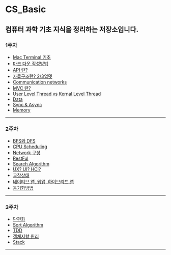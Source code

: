 # CS_Basic
컴퓨터 과학 기초 지식을 정리하는 저장소입니다.
---

### 1주차

* [Mac Terminal 기초](https://github.com/Deviloper-korea/CS_Basic/wiki/Mac-Terminal-기본-명령어)
* [마크 다운 작성방법](https://github.com/Deviloper-korea/CS_Basic/wiki/%5BMarkDown-작성법%5D)
* [API 란?](https://github.com/Deviloper-korea/CS_Basic/wiki/API-란%3F)
* [자료구조란? 2/3업뎃](https://github.com/Deviloper-korea/CS_Basic/wiki/자료구조-개념)
* [Communication networks](https://github.com/Deviloper-korea/CS_Basic/wiki/Communication-networks)
* [MVC 란?](https://github.com/Deviloper-korea/CS_Basic/wiki/MVC란%3F)
* [User Level Thread vs Kernal Level Thread](https://github.com/Deviloper-korea/CS_Basic/wiki/User-Level-Thread-vs-Kernal-Level-Thread)
* [Data](https://github.com/Deviloper-korea/CS_Basic/wiki/데이터,-데이터의-종류)
* [Sync & Async](https://github.com/Deviloper-korea/CS_Basic/wiki/동기-vs-비동기)
* [Memory](https://github.com/Deviloper-korea/CS_Basic/wiki/메모리(Memory))

---

### 2주차

* [BFS와 DFS](https://github.com/Deviloper-korea/CS_Basic/wiki/BFS와-DFS)
* [CPU Scheduling](https://github.com/Deviloper-korea/CS_Basic/wiki/CPU-Scheduling)
* [Network 구성](https://github.com/Deviloper-korea/CS_Basic/wiki/network-구성)
* [RestFul](https://github.com/Deviloper-korea/CS_Basic/wiki/RestFul이란%3F)
* [Search Algorithm](https://github.com/Deviloper-korea/CS_Basic/wiki/Search-Algorithm)
* [UX? UI? HCI?](https://github.com/Deviloper-korea/CS_Basic/wiki/UX-%3F-UI%3F-HCI%3F)
* [교착상태](https://github.com/Deviloper-korea/CS_Basic/wiki/교착상태)
* [네이티브 앱, 웹앱, 하이브리드 앱](https://github.com/Deviloper-korea/CS_Basic/wiki/네이티브-앱-vs-웹앱-vs-하이브리드앱)
* [동기화방법](https://github.com/Deviloper-korea/CS_Basic/wiki/동기화-방법(critical-section,-mutex,-semaphore))

---

### 3주차

* [단편화](https://github.com/Deviloper-korea/CS_Basic/wiki/Fragmentation(단편화))
* [Sort Algorithm](https://github.com/Deviloper-korea/CS_Basic/wiki/Sort-Algorithm)
* [TDD](https://github.com/Deviloper-korea/CS_Basic/wiki/TDD-(Test-Driven-Development))
* [객체지향 원리](https://github.com/Deviloper-korea/CS_Basic/wiki/객체지향원리)
* [Stack](https://github.com/Deviloper-korea/CS_Basic/wiki/스택(Stack))

---
